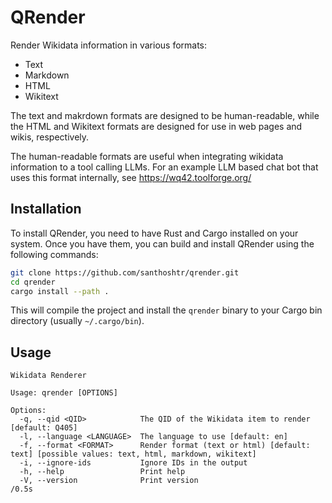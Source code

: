 # QRender

Render Wikidata information in various formats:

- Text
- Markdown
- HTML
- Wikitext

The text and makrdown formats are designed to be human-readable, while the HTML and Wikitext formats are designed for use in web pages and wikis, respectively.

The human-readable formats are useful when integrating wikidata information to a tool calling LLMs. For an example LLM based chat bot that uses this format internally, see <https://wq42.toolforge.org/>

## Installation

To install QRender, you need to have Rust and Cargo installed on your system. Once you have them, you can build and install QRender using the following commands:

```bash
git clone https://github.com/santhoshtr/qrender.git
cd qrender
cargo install --path .
```

This will compile the project and install the `qrender` binary to your Cargo bin directory (usually `~/.cargo/bin`).

## Usage

```
Wikidata Renderer

Usage: qrender [OPTIONS]

Options:
  -q, --qid <QID>            The QID of the Wikidata item to render [default: Q405]
  -l, --language <LANGUAGE>  The language to use [default: en]
  -f, --format <FORMAT>      Render format (text or html) [default: text] [possible values: text, html, markdown, wikitext]
  -i, --ignore-ids           Ignore IDs in the output
  -h, --help                 Print help
  -V, --version              Print version                                                                                                                                                                                             /0.5s
```
